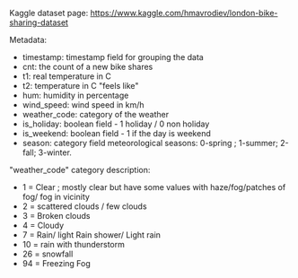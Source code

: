 Kaggle dataset page: https://www.kaggle.com/hmavrodiev/london-bike-sharing-dataset

Metadata:
- timestamp: timestamp field for grouping the data
- cnt: the count of a new bike shares
- t1: real temperature in C
- t2: temperature in C "feels like"
- hum: humidity in percentage
- wind_speed: wind speed in km/h
- weather_code: category of the weather
- is_holiday: boolean field - 1 holiday / 0 non holiday
- is_weekend: boolean field - 1 if the day is weekend
- season: category field meteorological seasons: 0-spring ; 1-summer; 2-fall; 3-winter.

"weather_code" category description:
- 1 = Clear ; mostly clear but have some values with haze/fog/patches of fog/ fog in vicinity
- 2 = scattered clouds / few clouds
- 3 = Broken clouds
- 4 = Cloudy
- 7 = Rain/ light Rain shower/ Light rain
- 10 = rain with thunderstorm
- 26 = snowfall
- 94 = Freezing Fog